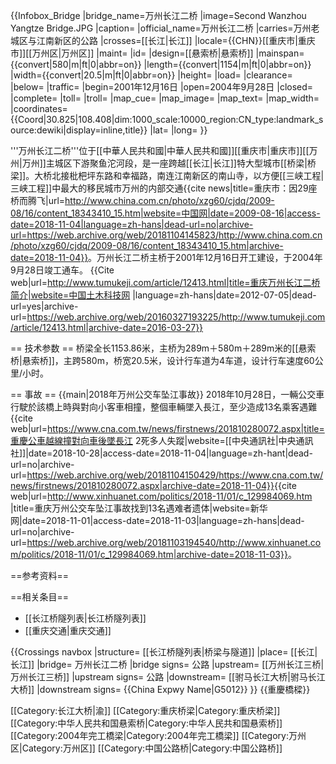 {{Infobox_Bridge
|bridge_name=万州长江二桥
|image=Second Wanzhou Yangtze Bridge.JPG
|caption=
|official_name=万州长江二桥
|carries=万州老城区与江南新区的公路
|crosses=[[长江|长江]] 
|locale={{CHN}}[[重庆市|重庆市]][[万州区|万州区]]
|maint=
|id=
|design=[[悬索桥|悬索桥]]
|mainspan={{convert|580|m|ft|0|abbr=on}}
|length={{convert|1154|m|ft|0|abbr=on}}
|width={{convert|20.5|m|ft|0|abbr=on}}
|height=
|load=
|clearance=
|below=
|traffic=
|begin=2001年12月16日
|open=2004年9月28日
|closed=
|complete=
|toll=
|troll=
|map_cue=
|map_image=
|map_text=
|map_width=
|coordinates= {{Coord|30.825|108.408|dim:1000_scale:10000_region:CN_type:landmark_source:dewiki|display=inline,title}}
|lat=
|long=
}}

'''万州长江二桥'''位于[[中華人民共和國|中華人民共和國]][[重庆市|重庆市]][[万州|万州]]主城区下游聚鱼沱河段，是一座跨越[[长江|长江]]特大型城市[[桥梁|桥梁]]。大桥北接枇杷坪东路和幸福路，南连江南新区的南山寺，以方便[[三峡工程|三峡工程]]中最大的移民城市万州的内部交通<ref>{{cite news|title=重庆市：因29座桥而腾飞|url=http://www.china.com.cn/photo/xzg60/cjdq/2009-08/16/content_18343410_15.htm|website=中国网|date=2009-08-16|access-date=2018-11-04|language=zh-hans|dead-url=no|archive-url=https://web.archive.org/web/20181104145823/http://www.china.com.cn/photo/xzg60/cjdq/2009-08/16/content_18343410_15.htm|archive-date=2018-11-04}}</ref>。万州长江二桥主桥于2001年12月16日开工建设，于2004年9月28日竣工通车。<ref> {{Cite web|url=http://www.tumukeji.com/article/12413.html|title=重庆万州长江二桥简介|website=中国土木科技网 |language=zh-hans|date=2012-07-05|dead-url=yes|archive-url=https://web.archive.org/web/20160327193225/http://www.tumukeji.com/article/12413.html|archive-date=2016-03-27}}</ref>

== 技术参数 ==
桥梁全长1153.86米，主桥为289m＋580m＋289m米的[[悬索桥|悬索桥]]，主跨580m，桥宽20.5米，设计行车道为4车道，设计行车速度60公里/小时。

== 事故 ==
{{main|2018年万州公交车坠江事故}}
2018年10月28日，一輛公交車行駛於該橋上時與對向小客車相撞，整個車輛墜入長江，至少造成13名乘客遇難<ref>{{cite web|url=https://www.cna.com.tw/news/firstnews/201810280072.aspx|title=重慶公車越線撞對向車後墜長江 2死多人失蹤|website=[[中央通訊社|中央通訊社]]|date=2018-10-28|access-date=2018-11-04|language=zh-hant|dead-url=no|archive-url=https://web.archive.org/web/20181104150429/https://www.cna.com.tw/news/firstnews/201810280072.aspx|archive-date=2018-11-04}}</ref><ref>{{cite web|url=http://www.xinhuanet.com/politics/2018-11/01/c_129984069.htm |title=重庆万州公交车坠江事故找到13名遇难者遗体|website=新华网|date=2018-11-01|access-date=2018-11-03|language=zh-hans|dead-url=no|archive-url=https://web.archive.org/web/20181103194540/http://www.xinhuanet.com/politics/2018-11/01/c_129984069.htm|archive-date=2018-11-03}}</ref>。

==参考资料==
<references/>

==相关条目==
* [[长江桥隧列表|长江桥隧列表]]
* [[重庆交通|重庆交通]]

{{Crossings navbox
|structure= [[长江桥隧列表|桥梁与隧道]]
|place= [[长江|长江]]
|bridge= 万州长江二桥
|bridge signs= 公路
|upstream= [[万州长江三桥|万州长江三桥]]
|upstream signs= 公路
|downstream= [[驸马长江大桥|驸马长江大桥]]
|downstream signs= {{China Expwy Name|G5012}}
}}
{{重慶橋樑}}


[[Category:长江大桥|渝]]
[[Category:重庆桥梁|Category:重庆桥梁]]
[[Category:中华人民共和国悬索桥|Category:中华人民共和国悬索桥]]
[[Category:2004年完工橋梁|Category:2004年完工橋梁]]
[[Category:万州区|Category:万州区]]
[[Category:中国公路桥|Category:中国公路桥]]